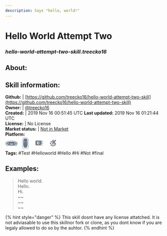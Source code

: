 ```yaml
---  
description: Says "hello, world!"  
---  
```

# Hello World Attempt Two  
### _hello-world-attempt-two-skill.treecko16_  
## About:  


## Skill information:  
**Github:** | [https://github.com/treecko16/hello-world-attempt-two-skill](https://github.com/treecko16/hello-world-attempt-two-skill)  
**Owner:** | [@treecko16](https://github.com/treecko16)  
**Created:** | 2019 Nov 16 00:51:45 UTC  **Last updated:** 2019 Nov 16 01:21:44 UTC  
**License:** | No License  
**Market status:** | [Not in Market](https://market.mycroft.ai/skill/)  
**Platform:**  
 ![](../.gitbook/assets/mark-1-icon.png)  ![](../.gitbook/assets/mark-2-icon.png)  ![](../.gitbook/assets/picroft-icon.png)  ![](../.gitbook/assets/kde.png)   
**Tags:** \#Test \#Helloworld \#Hello \#Hi \#Not \#final   
## Examples:  
> Hello world.  
> Hello.  
> Hi.  
> ~~  
> ~~  
> ~~  
  
{% hint style="danger" %}
This skill dosnt have any license attatched. It is not adviasable to use this skillnor fork or clone, as you dont know if you are legaly allowed to do so by the auhtor.
{% endhint %}
